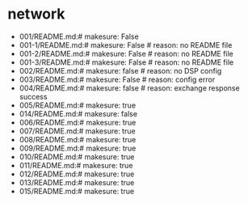 # network

- 001/README.md:# makesure: False
- 001-1/README.md:# makesure: False # reason: no README file
- 001-2/README.md:# makesure: False # reason: no README file
- 001-3/README.md:# makesure: False # reason: no README file
- 002/README.md:# makesure: false # reason: no DSP config
- 003/README.md:# makesure: False # reason: config error
- 004/README.md:# makesure: false # reason: exchange response success
- 005/README.md:# makesure: true
- 014/README.md:# makesure: false
- 006/README.md:# makesure: true
- 007/README.md:# makesure: true
- 008/README.md:# makesure: true
- 009/README.md:# makesure: true
- 010/README.md:# makesure: true
- 011/README.md:# makesure: true
- 012/README.md:# makesure: true
- 013/README.md:# makesure: true
- 015/README.md:# makesure: true
